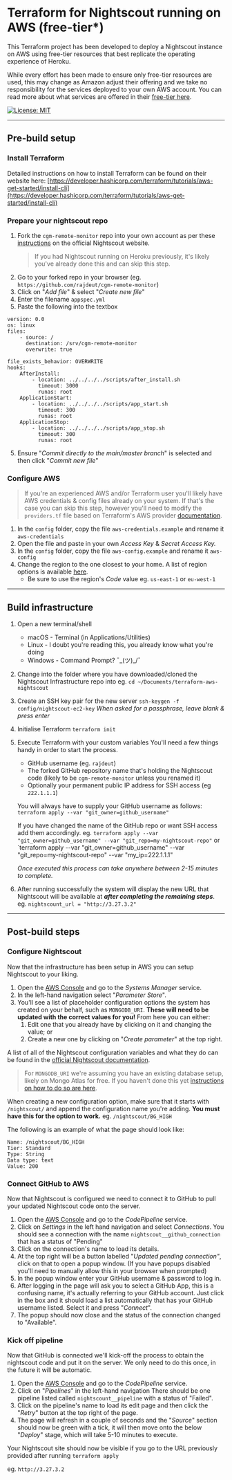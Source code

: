 # Terraform for Nightscout running on AWS (free-tier*)

This Terraform project has been developed to deploy a Nightscout instance on AWS using free-tier resources that best replicate the operating experience of Heroku.

While every effort has been made to ensure only free-tier resources are used, this may change as Amazon adjust their offering and we take no responsibility for the services deployed to your own AWS account. You can read more about what services are offered in their [free-tier here](https://aws.amazon.com/free/).

[![License: MIT](https://img.shields.io/badge/License-MIT-brightgreen.svg)](./LICENSE)

---

## Pre-build setup

### Install Terraform 
Detailed instructions on how to install Terraform can be found on their website here: [https://developer.hashicorp.com/terraform/tutorials/aws-get-started/install-cli](https://developer.hashicorp.com/terraform/tutorials/aws-get-started/install-cli)

### Prepare your nightscout repo
1. Fork the `cgm-remote-monitor` repo into your own account as per these [instructions](https://nightscout.github.io/nightscout/github/#fork-the-nightscout-project) on the official Nightscout website. 
   >If you had Nightscout running on Heroku previously, it's likely you've already done this and can skip this step.
2. Go to your forked repo in your browser (eg. `https://github.com/rajdeut/cgm-remote-monitor`)
3. Click on "*Add file*" & select "*Create new file*"
4. Enter the filename `appspec.yml`
5. Paste the following into the textbox
```
version: 0.0
os: linux
files:
    - source: /
      destination: /srv/cgm-remote-monitor
      overwrite: true

file_exists_behavior: OVERWRITE
hooks:
    AfterInstall:
        - location: ../../../../scripts/after_install.sh
          timeout: 3000
          runas: root
    ApplicationStart:
        - location: ../../../../scripts/app_start.sh
          timeout: 300
          runas: root
    ApplicationStop:
        - location: ../../../../scripts/app_stop.sh
          timeout: 300
          runas: root   
```

5. Ensure "*Commit directly to the main/master branch*" is selected and then click "*Commit new file*"

### Configure AWS
>If you're an experienced AWS and/or Terraform user you'll likely have AWS credentials & config files already on your system. If that's the case you can skip this step, however you'll need to modify the `providers.tf` file based on Terraform's AWS provider [documentation](https://registry.terraform.io/providers/hashicorp/aws/latest/docs).

1. In the `config` folder, copy the file `aws-credentials.example` and rename it `aws-credentials`
2. Open the file and paste in your own *Access Key* & *Secret Access Key.*
3. In the `config` folder, copy the file `aws-config.example` and rename it `aws-config`
4. Change the region to the one closest to your home. A list of region options is available [here](https://docs.aws.amazon.com/AWSEC2/latest/UserGuide/using-regions-availability-zones.html#concepts-regions).
	- Be sure to use the region's *Code* value
	   eg. `us-east-1` or `eu-west-1`
---
## Build infrastructure
1. Open a new terminal/shell
	- macOS - Terminal (in Applications/Utilities)
	- Linux - I doubt you're reading this, you already know what you're doing
	- Windows - Command Prompt? ¯\_(ツ)_/¯ 
2. Change into the folder where you have downloaded/cloned the Nightscout Infrastructure repo into
   eg. `cd ~/Documents/terraform-aws-nightscout`
3. Create an SSH key pair for the new server
   `ssh-keygen -f config/nightscout-ec2-key`
   *When asked for a passphrase, leave blank & press enter*
4. Initialise Terraform
   `terraform init`
5. Execute Terraform with your custom variables
   You'll need a few things handy in order to start the process. 
   - GitHub username (eg. `rajdeut`)
   - The forked GitHub repository name that's holding the Nightscout code (likely to be `cgm-remote-monitor` unless you renamed it)
   - Optionally your permanent public IP address for SSH access (eg `222.1.1.1`)

	You will always have to supply your GitHub username as follows:
	`terraform apply --var "git_owner=github_username" `

	If you have changed the name of the GitHub repo or want SSH access add them accordingly. eg.
	`terraform apply --var "git_owner=github_username" --var "git_repo=my-nightscout-repo"`
	or
	`terraform apply --var "git_owner=github_username" --var "git_repo=my-nightscout-repo" --var "my_ip=222.1.1.1"
	
	*Once executed this process can take anywhere between 2-15 minutes to complete.*
6. After running successfully the system will display the new URL that Nightscout will be available at ***after completing the remaining steps***.
   eg. `nightscount_url = "http://3.27.3.2"`

---

## Post-build steps

### Configure Nightscout
Now that the infrastructure has been setup in AWS you can setup Nightscout to your liking.
1. Open the [AWS Console](https://console.aws.amazon.com) and go to the *Systems Manager* service.
2. In the left-hand navigation select "*Parameter Store*".
3. You'll see a list of placeholder configuration options the system has created on your behalf, such as `MONGODB_URI`. **These will need to be updated with the correct values for you!** 
   From here you can either:
	1. Edit one that you already have by clicking on it and changing the value; or
	2. Create a new one by clicking on "*Create parameter*" at the top right.

A list of all of the Nightscout configuration variables and what they do can be found in the  [official Nightscout documentation](https://nightscout.github.io/nightscout/setup_variables/). 

>For `MONGODB_URI` we're assuming you have an existing database setup, likely on Mongo Atlas for free. If you haven't done this yet [instructions on how to do so are here](https://nightscout.github.io/vendors/mongodb/atlas/#create-an-atlas-database).

When creating a new configuration option, make sure that it starts with `/nightscout/` and append the configuration name you're adding. **You must have this for the option to work.**
eg. `/nightscout/BG_HIGH`

The following is an example of what the page should look like:
```
Name: /nightscout/BG_HIGH
Tier: Standard
Type: String
Data type: text
Value: 200
```

### Connect GitHub to AWS
Now that Nightscout is configured we need to connect it to GitHub to pull your updated Nightscout code onto the server.
1. Open the [AWS Console](https://console.aws.amazon.com) and go to the *CodePipeline* service.
2. Click on *Settings* in the left hand navigation and select *Connections*.
   You should see a connection with the name `nightscout__github_connection` that has a status of "Pending"
3. Click on the connection's name to load its details.
4. At the top right will be a button labelled "*Updated pending connection"*, click on that to open a popup window. (If you have popups disabled you'll need to manually allow this in your browser when prompted)
5. In the popup window enter your GitHub username & password to log in.
6. After logging in the page will ask you to select a GitHub App, this is a confusing name, it's actually referring to your GitHub account. Just click in the box and it should load a list automatically that has your GitHub username listed. Select it and press "*Connect*".
7. The popup should now close and the status of the connection changed to "Available".

### Kick off pipeline
Now that GitHub is connected we'll kick-off the process to obtain the nightscout code and put it on the server. We only need to do this once, in the future it will be automatic.
1. Open the [AWS Console](https://console.aws.amazon.com) and go to the *CodePipeline* service.
2. Click on "*Pipelines*" in the left-hand navigation
   There should be one pipeline listed called `nightscount__pipeline` with a status of "Failed".
3. Click on the pipeline's name to load its edit page and then click the "*Retry*" button at the top right of the page.
4. The page will refresh in a couple of seconds and the "*Source*" section should now be green with a tick, it will then move onto the below "*Deploy*" stage, which will take 5-10 minutes to execute.

Your Nightscout site should now be visible if you go to the URL previously provided after running `terraform apply`

eg. `http://3.27.3.2`